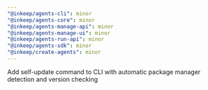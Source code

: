 ```yaml
---
"@inkeep/agents-cli": minor
"@inkeep/agents-core": minor
"@inkeep/agents-manage-api": minor
"@inkeep/agents-manage-ui": minor
"@inkeep/agents-run-api": minor
"@inkeep/agents-sdk": minor
"@inkeep/create-agents": minor
---
```


Add self-update command to CLI with automatic package manager detection and version checking
